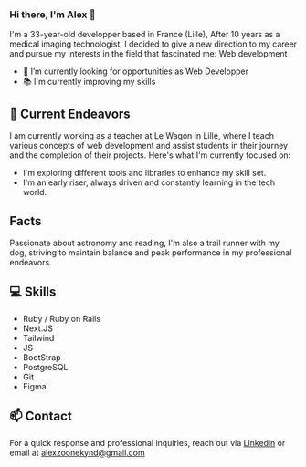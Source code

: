 ###  Hi there, I'm Alex 👋

I'm a 33-year-old developper based in France (Lille), After 10 years as a medical imaging technologist, I decided to give a new direction to my career and pursue my interests in the field that fascinated me: Web development

- 🔭 I’m currently looking for opportunities as Web Developper
- 📚 I'm currently improving my skills

## 🔭 Current Endeavors

I am currently working as a teacher at Le Wagon in Lille, where I teach various concepts of web development and assist students in their journey and the completion of their projects. Here's what I'm currently focused on: 

- I'm exploring different tools and libraries to enhance my skill set.
- I'm an early riser, always driven and constantly learning in the tech world.

## Facts

Passionate about astronomy and reading, I'm also a trail runner with my dog, striving to maintain balance and peak performance in my professional endeavors.

## 💻 Skills 

- Ruby / Ruby on Rails
- Next.JS
- Tailwind
- JS
- BootStrap
- PostgreSQL
- Git
- Figma

## 📫 Contact  
For a quick response and professional inquiries, reach out via [Linkedin](https://www.linkedin.com/in/alexzoonekynd/) or email at alexzoonekynd@gmail.com



